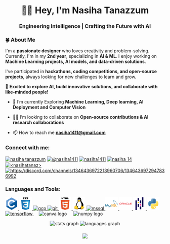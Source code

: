<h1 align="center"> 👋🏻 Hey, I'm Nasiha Tanazzum</h1>
<h3 align="center">Engineering Intelligence | Crafting the Future with AI</h3>

### 🍀 About Me  

I'm a **passionate designer** who loves creativity and problem-solving. Currently, I'm in my **2nd year**, specializing in **AI & ML**. I enjoy working on **Machine Learning projects, AI models, and data-driven solutions**.  

I've participated in **hackathons, coding competitions, and open-source projects**, always looking for new challenges to learn and grow.  

🚀 **Excited to explore AI, build innovative solutions, and collaborate with like-minded people!**  

- 🔭 I’m currently Exploring **Machine Learning, Deep learning, AI Deployment and Computer Vision**

- 🤝🏻 I’m looking to collaborate on **Open-source contributions & AI research collaborations**

- 📫 How to reach me **nasiha1411@gmail.com**

<h3 align="left">Connect with me:</h3>
<p align="left">
<a href="https://linkedin.com/in/nasiha tanazzum" target="blank"><img align="center" src="https://raw.githubusercontent.com/rahuldkjain/github-profile-readme-generator/master/src/images/icons/Social/linked-in-alt.svg" alt="nasiha tanazzum" height="30" width="40" /></a>
<a href="https://medium.com/@nasiha1411" target="blank"><img align="center" src="https://raw.githubusercontent.com/rahuldkjain/github-profile-readme-generator/master/src/images/icons/Social/medium.svg" alt="@nasiha1411" height="30" width="40" /></a>
<a href="https://www.hackerrank.com/nasiha1411" target="blank"><img align="center" src="https://raw.githubusercontent.com/rahuldkjain/github-profile-readme-generator/master/src/images/icons/Social/hackerrank.svg" alt="nasiha1411" height="30" width="40" /></a>
<a href="https://www.leetcode.com/nasiha_14" target="blank"><img align="center" src="https://raw.githubusercontent.com/rahuldkjain/github-profile-readme-generator/master/src/images/icons/Social/leet-code.svg" alt="nasiha_14" height="30" width="40" /></a>
<a href="https://auth.geeksforgeeks.org/user/<nasihatanaz>" target="blank"><img align="center" src="https://raw.githubusercontent.com/rahuldkjain/github-profile-readme-generator/master/src/images/icons/Social/geeks-for-geeks.svg" alt="<nasihatanaz>" height="30" width="40" /></a>
<a href="https://discord.gg/https://discord.com/channels/1346436972213960706/1346436972947836992" target="blank"><img align="center" src="https://raw.githubusercontent.com/rahuldkjain/github-profile-readme-generator/master/src/images/icons/Social/discord.svg" alt="https://discord.com/channels/1346436972213960706/1346436972947836992" height="30" width="40" /></a>
</p>

<h3 align="left">Languages and Tools:</h3>
<p align="left"> <a href="https://www.cprogramming.com/" target="_blank" rel="noreferrer"> <img src="https://raw.githubusercontent.com/devicons/devicon/master/icons/c/c-original.svg" alt="c" width="40" height="40"/> </a> <a href="https://www.w3schools.com/css/" target="_blank" rel="noreferrer"> <img src="https://raw.githubusercontent.com/devicons/devicon/master/icons/css3/css3-original-wordmark.svg" alt="css3" width="40" height="40"/> </a> <a href="https://cloud.google.com" target="_blank" rel="noreferrer"> <img src="https://www.vectorlogo.zone/logos/google_cloud/google_cloud-icon.svg" alt="gcp" width="40" height="40"/> </a> <a href="https://git-scm.com/" target="_blank" rel="noreferrer"> <img src="https://www.vectorlogo.zone/logos/git-scm/git-scm-icon.svg" alt="git" width="40" height="40"/> </a> <a href="https://www.w3.org/html/" target="_blank" rel="noreferrer"> <img src="https://raw.githubusercontent.com/devicons/devicon/master/icons/html5/html5-original-wordmark.svg" alt="html5" width="40" height="40"/> </a> <a href="https://www.java.com" target="_blank" rel="noreferrer">  <img src="https://raw.githubusercontent.com/devicons/devicon/master/icons/linux/linux-original.svg" alt="linux" width="40" height="40"/> </a> <a href="https://www.microsoft.com/en-us/sql-server" target="_blank" rel="noreferrer"> <img src="https://www.svgrepo.com/show/303229/microsoft-sql-server-logo.svg" alt="mssql" width="40" height="40"/> </a> <a href="https://www.mysql.com/" target="_blank" rel="noreferrer"> <img src="https://raw.githubusercontent.com/devicons/devicon/master/icons/mysql/mysql-original-wordmark.svg" alt="mysql" width="40" height="40"/> </a> <a href="https://www.oracle.com/" target="_blank" rel="noreferrer"> <img src="https://raw.githubusercontent.com/devicons/devicon/master/icons/oracle/oracle-original.svg" alt="oracle" width="40" height="40"/> </a> <a href="https://pandas.pydata.org/" target="_blank" rel="noreferrer"> <img src="https://raw.githubusercontent.com/devicons/devicon/2ae2a900d2f041da66e950e4d48052658d850630/icons/pandas/pandas-original.svg" alt="pandas" width="40" height="40"/> </a> <a href="https://www.python.org" target="_blank" rel="noreferrer"> <img src="https://raw.githubusercontent.com/devicons/devicon/master/icons/python/python-original.svg" alt="python" width="40" height="40"/> </a> <a href="https://pytorch.org/" target="_blank" rel="noreferrer">  <img src="https://www.vectorlogo.zone/logos/tensorflow/tensorflow-icon.svg" alt="tensorflow" width="40" height="40"/> </a>
  <img width="12" />
  <img src="https://cdn.jsdelivr.net/gh/devicons/devicon/icons/canva/canva-original.svg" height="40" alt="canva logo"  />
  <img width="12" />
  <img src="https://cdn.jsdelivr.net/gh/devicons/devicon/icons/numpy/numpy-original.svg" height="40" alt="numpy logo"  />
</div>
 </p>

<div align="center">
  <img src="https://github-readme-stats.vercel.app/api?username=nasiha-14&hide_title=false&hide_rank=false&show_icons=true&include_all_commits=true&count_private=true&disable_animations=false&theme=dracula&locale=en&hide_border=false&order=1" height="150" alt="stats graph"  />
  <img src="https://github-readme-stats.vercel.app/api/top-langs?username=nasiha-14&locale=en&hide_title=false&layout=compact&card_width=320&langs_count=5&theme=dracula&hide_border=false&order=2" height="150" alt="languages graph"  />
</div>

<div align="center">
<h3><img src= "https://profile-counter.glitch.me/nasiha-14/count.svg?"  /></h3>
</div>
